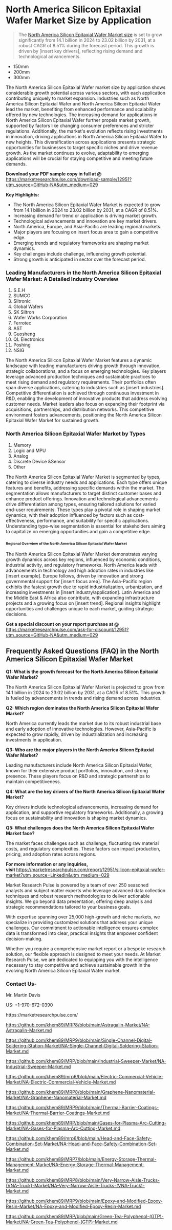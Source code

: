 <h1>North America Silicon Epitaxial Wafer Market&nbsp;Size by Application</h1><blockquote><p>The <a href="https://marketresearchpulse.com/download-sample/12951?utm_source=GitHub-NA&amp;utm_medium=029">North America Silicon Epitaxial Wafer Market size</a> is set to grow significantly from 14.1 billion in 2024 to 23.02 billion by 2031, at a robust CAGR of 8.51% during the forecast period. This growth is driven by [insert key drivers], reflecting rising demand and technological advancements.</p></blockquote><ul><li>150mm<li> 200mm<li> 300mm</li></ul><p>The North America Silicon Epitaxial Wafer market size by application shows considerable growth potential across various sectors, with each application contributing uniquely to market expansion. Industries such as North America Silicon Epitaxial Wafer and North America Silicon Epitaxial Wafer lead the market, benefiting from enhanced performance and scalability offered by new technologies. The increasing demand for applications in North America Silicon Epitaxial Wafer further propels market growth, supported by factors like changing consumer preferences and stricter regulations. Additionally, the market's evolution reflects rising investments in innovation, driving applications in North America Silicon Epitaxial Wafer to new heights. This diversification across applications presents strategic opportunities for businesses to target specific niches and drive revenue growth. As the market continues to evolve, adaptability to emerging applications will be crucial for staying competitive and meeting future demands.</p><p><strong>Download your PDF sample copy in full at @ </strong><a href="https://marketresearchpulse.com/download-sample/12951?utm_source=GitHub-NA&amp;utm_medium=029">https://marketresearchpulse.com/download-sample/12951?utm_source=GitHub-NA&amp;utm_medium=029</a></p><p><strong>Key Highlights: </strong></p><ul><li>The North America Silicon Epitaxial Wafer Market is expected to grow from 14.1 billion in 2024 to 23.02 billion by 2031, at a CAGR of 8.51%.</li><li>Increasing demand for trend or application is driving market growth.</li><li>Technological advancements and innovation are key market drivers.</li><li>North America, Europe, and Asia-Pacific are leading regional markets.</li><li>Major players are focusing on insert focus area to gain a competitive edge.</li><li>Emerging trends and regulatory frameworks are shaping market dynamics.</li><li>Key challenges include challenge, influencing growth potential.</li><li>Strong growth is anticipated in sector over the forecast period.</li></ul><h3>Leading Manufacturers in the North America Silicon Epitaxial Wafer Market: A Detailed Industry Overview</h3><ol><li>S.E.H</li><li>SUMCO</li><li>Siltronic</li><li>Global Wafers</li><li>SK Siltron</li><li>Wafer Works Corporation</li><li>Ferrotec</li><li>AST</li><li>Guosheng</li><li>QL Electronics</li><li>Poshing</li><li>NSIG</li></ol><div class="flex max-w-full flex-col flex-grow"><div class="min-h-8 text-message flex w-full flex-col items-end gap-2 whitespace-normal break-words [.text-message+&amp;]:mt-5" dir="auto" data-message-author-role="assistant" data-message-id="fd8432e4-4910-450d-b182-61b7bfb0a01f" data-message-model-slug="gpt-4o"><div class="flex w-full flex-col gap-1 empty:hidden first:pt-[3px]"><div class="markdown prose w-full break-words dark:prose-invert light"><p>The North America Silicon Epitaxial Wafer Market features a dynamic landscape with leading manufacturers driving growth through innovation, strategic collaborations, and a focus on emerging technologies. Key players leverage advanced production techniques and sustainable practices to meet rising demand and regulatory requirements. Their portfolios often span diverse applications, catering to industries such as [insert industries]. Competitive differentiation is achieved through continuous investment in R&amp;D, enabling the development of innovative products that address evolving customer needs. Market leaders also focus on expanding their footprint via acquisitions, partnerships, and distribution networks. This competitive environment fosters advancements, positioning the North America Silicon Epitaxial Wafer Market for sustained growth.</p></div></div></div></div><h3>North America Silicon Epitaxial Wafer Market by Types</h3><ol><li>Memory<li> Logic and MPU<li> Analog<li> Discrete Device &Sensor<li> Other</li></ol><div class="flex max-w-full flex-col flex-grow"><div class="min-h-8 text-message flex w-full flex-col items-end gap-2 whitespace-normal break-words [.text-message+&amp;]:mt-5" dir="auto" data-message-author-role="assistant" data-message-id="084470be-0bb7-4664-bddf-5156b4f41249" data-message-model-slug="gpt-4o-mini"><div class="flex w-full flex-col gap-1 empty:hidden first:pt-[3px]"><div class="markdown prose w-full break-words dark:prose-invert light"><p>The North America Silicon Epitaxial Wafer Market is segmented by types, catering to diverse industry needs and applications. Each type offers unique features and benefits, addressing specific demands within the market. The segmentation allows manufacturers to target distinct customer bases and enhance product offerings. Innovation and technological advancements drive differentiation among types, ensuring tailored solutions for varied end-user requirements. These types play a pivotal role in shaping market dynamics, with their adoption influenced by factors such as cost-effectiveness, performance, and suitability for specific applications. Understanding type-wise segmentation is essential for stakeholders aiming to capitalize on emerging opportunities and gain a competitive edge.</p></div></div></div></div><h3><span style="font-size: 11px;">Regional Overview of the North America Silicon Epitaxial Wafer Market</span></h3><div class="flex max-w-full flex-col flex-grow"><div class="min-h-8 text-message flex w-full flex-col items-end gap-2 whitespace-normal break-words [.text-message+&amp;]:mt-5" dir="auto" data-message-author-role="assistant" data-message-id="e9038762-ce64-4e30-91c9-9bd413514231" data-message-model-slug="gpt-4o-mini"><div class="flex w-full flex-col gap-1 empty:hidden first:pt-[3px]"><div class="markdown prose w-full break-words dark:prose-invert light"><p>The North America Silicon Epitaxial Wafer Market demonstrates varying growth dynamics across key regions, influenced by economic conditions, industrial activity, and regulatory frameworks. North America leads with advancements in technology and high adoption rates in industries like [insert example]. Europe follows, driven by innovation and strong governmental support for [insert focus area]. The Asia-Pacific region exhibits the fastest growth due to rapid industrialization, urbanization, and increasing investments in [insert industry/application]. Latin America and the Middle East &amp; Africa also contribute, with expanding infrastructure projects and a growing focus on [insert trend]. Regional insights highlight opportunities and challenges unique to each market, guiding strategic decisions.</p></div></div></div></div><p><strong>Get a special discount on your report purchase at @ </strong><a href="https://marketresearchpulse.com/ask-for-discount/12951?utm_source=GitHub-NA&amp;utm_medium=029">https://marketresearchpulse.com/ask-for-discount/12951?utm_source=GitHub-NA&amp;utm_medium=029</a></p><h2>Frequently Asked Questions (FAQ) in the North America Silicon Epitaxial Wafer Market</h2><p><strong>Q1: What is the growth forecast for the North America Silicon Epitaxial Wafer Market?</strong></p><p>The North America Silicon Epitaxial Wafer Market is projected to grow from 14.1 billion in 2024 to 23.02 billion by 2031, at a CAGR of 8.51%. This growth is fueled by advancements in trends and rising demand across industries.</p><p><strong>Q2: Which region dominates the North America Silicon Epitaxial Wafer Market?</strong></p><p>North America currently leads the market due to its robust industrial base and early adoption of innovative technologies. However, Asia-Pacific is expected to grow rapidly, driven by industrialization and increasing investments in application.</p><p><strong>Q3: Who are the major players in the North America Silicon Epitaxial Wafer Market?</strong></p><p>Leading manufacturers include North America Silicon Epitaxial Wafer, known for their extensive product portfolios, innovation, and strong presence. These players focus on R&amp;D and strategic partnerships to maintain competitiveness.</p><p><strong>Q4: What are the key drivers of the North America Silicon Epitaxial Wafer Market?</strong></p><p>Key drivers include technological advancements, increasing demand for application, and supportive regulatory frameworks. Additionally, a growing focus on sustainability and innovation is shaping market dynamics.</p><p><strong>Q5: What challenges does the North America Silicon Epitaxial Wafer Market face?</strong></p><p>The market faces challenges such as challenge, fluctuating raw material costs, and regulatory complexities. These factors can impact production, pricing, and adoption rates across regions.</p><p><strong>For more information or any inquiries, visit&nbsp;</strong><a href="https://marketresearchpulse.com/report/12951/silicon-epitaxial-wafer-market?utm_source=Linkedin&utm_medium=029">https://marketresearchpulse.com/report/12951/silicon-epitaxial-wafer-market?utm_source=Linkedin&utm_medium=029</a></p><p>Market Research Pulse is powered by a team of over 250 seasoned analysts and subject matter experts who leverage advanced data collection techniques and robust research methodologies to deliver actionable insights. We go beyond data presentation, offering deep analysis and strategic recommendations tailored to your business goals.</p><p>With expertise spanning over 25,000 high-growth and niche markets, we specialize in providing customized solutions that address your unique challenges. Our commitment to actionable intelligence ensures complex data is transformed into clear, practical insights that empower confident decision-making.</p><p>Whether you require a comprehensive market report or a bespoke research solution, our flexible approach is designed to meet your needs. At Market Research Pulse, we are dedicated to equipping you with the intelligence necessary to stay competitive and achieve sustainable growth in the evolving North America Silicon Epitaxial Wafer market.</p><h3><strong>Contact Us-</strong></h3><p>Mr. Martin Davis</p><p>US: +1-970-672-0390</p><p>https://marketresearchpulse.com/</p><p><a href="https://github.com/khem89/MRP8/blob/main/Astragalin-Market/NA-Astragalin-Market.md">https://github.com/khem89/MRP8/blob/main/Astragalin-Market/NA-Astragalin-Market.md</a></p><p><a href="https://github.com/khem89/MRP9/blob/main/Single-Channel-Digital-Soldering-Station-Market/NA-Single-Channel-Digital-Soldering-Station-Market.md">https://github.com/khem89/MRP9/blob/main/Single-Channel-Digital-Soldering-Station-Market/NA-Single-Channel-Digital-Soldering-Station-Market.md</a></p><p><a href="https://github.com/khem89/MRP/blob/main/Industrial-Sweeper-Market/NA-Industrial-Sweeper-Market.md">https://github.com/khem89/MRP/blob/main/Industrial-Sweeper-Market/NA-Industrial-Sweeper-Market.md</a></p><p><a href="https://github.com/khem89/mrp6/blob/main/Electric-Commercial-Vehicle-Market/NA-Electric-Commercial-Vehicle-Market.md">https://github.com/khem89/mrp6/blob/main/Electric-Commercial-Vehicle-Market/NA-Electric-Commercial-Vehicle-Market.md</a></p><p><a href="https://github.com/khem89/MRP8/blob/main/Graphene-Nanomaterial-Market/NA-Graphene-Nanomaterial-Market.md">https://github.com/khem89/MRP8/blob/main/Graphene-Nanomaterial-Market/NA-Graphene-Nanomaterial-Market.md</a></p><p><a href="https://github.com/khem89/MRP9/blob/main/Thermal-Barrier-Coatings-Market/NA-Thermal-Barrier-Coatings-Market.md">https://github.com/khem89/MRP9/blob/main/Thermal-Barrier-Coatings-Market/NA-Thermal-Barrier-Coatings-Market.md</a></p><p><a href="https://github.com/khem89/MRP/blob/main/Gases-for-Plasma-Arc-Cutting-Market/NA-Gases-for-Plasma-Arc-Cutting-Market.md">https://github.com/khem89/MRP/blob/main/Gases-for-Plasma-Arc-Cutting-Market/NA-Gases-for-Plasma-Arc-Cutting-Market.md</a></p><p><a href="https://github.com/khem89/mrp6/blob/main/Head-and-Face-Safety-Combination-Set-Market/NA-Head-and-Face-Safety-Combination-Set-Market.md">https://github.com/khem89/mrp6/blob/main/Head-and-Face-Safety-Combination-Set-Market/NA-Head-and-Face-Safety-Combination-Set-Market.md</a></p><p><a href="https://github.com/khem89/MRP7/blob/main/Energy-Storage-Thermal-Management-Market/NA-Energy-Storage-Thermal-Management-Market.md">https://github.com/khem89/MRP7/blob/main/Energy-Storage-Thermal-Management-Market/NA-Energy-Storage-Thermal-Management-Market.md</a></p><p><a href="https://github.com/khem89/MRP8/blob/main/Very-Narrow-Aisle-Trucks-(VNA-Truck)-Market/NA-Very-Narrow-Aisle-Trucks-(VNA-Truck)-Market.md">https://github.com/khem89/MRP8/blob/main/Very-Narrow-Aisle-Trucks-(VNA-Truck)-Market/NA-Very-Narrow-Aisle-Trucks-(VNA-Truck)-Market.md</a></p><p><a href="https://github.com/khem89/MRP9/blob/main/Epoxy-and-Modified-Epoxy-Resin-Market/NA-Epoxy-and-Modified-Epoxy-Resin-Market.md">https://github.com/khem89/MRP9/blob/main/Epoxy-and-Modified-Epoxy-Resin-Market/NA-Epoxy-and-Modified-Epoxy-Resin-Market.md</a></p><p><a href="https://github.com/khem89/MRP/blob/main/Green-Tea-Polyphenol-(GTP)-Market/NA-Green-Tea-Polyphenol-(GTP)-Market.md">https://github.com/khem89/MRP/blob/main/Green-Tea-Polyphenol-(GTP)-Market/NA-Green-Tea-Polyphenol-(GTP)-Market.md</a></p>
